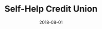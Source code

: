 ---
title: Self-Help Credit Union
date: 2018-08-01
company: Common Cents Lab
byline: Mirroring workplace retirement products to increase savings among credit union members
tags: [portfolio]
has_writeup: false
--- 